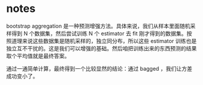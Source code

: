 # notes

bootstrap aggregation 是一种预测增强方法。具体来说，我们从样本里面随机采样得到 N 个数据集，然后尝试训练 N 个 estimator 去 fit 刚才得到的数据集。按照道理来说这些数据集是随机采样的，独立同分布，所以这些 estimator 训练也是独立互不干扰的。这是我们可以增强的基础。然后咱把训练出来的东西预测的结果取个平均值就是最终答案。

通过一通简单计算，最终得到一个比较显然的结论：通过 bagged ，我们让方差成功变小了。

